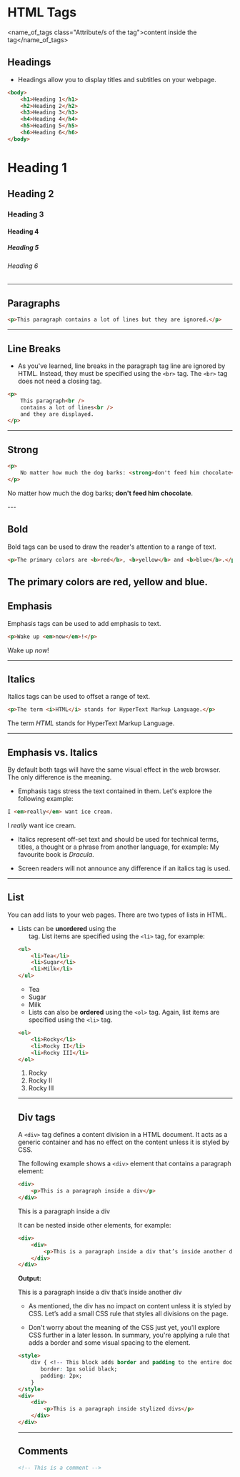 # HTML Tags

<name_of_tags class="Attribute/s of the tag">content inside the tag</name_of_tags>

## Headings

-   Headings allow you to display titles and subtitles on your webpage.

```html
<body>
    <h1>Heading 1</h1>
    <h2>Heading 2</h2>
    <h3>Heading 3</h3>
    <h4>Heading 4</h4>
    <h5>Heading 5</h5>
    <h6>Heading 6</h6>
</body>
```

<h1>Heading 1</h1>
<h2>Heading 2</h2>
<h3>Heading 3</h3>
<h4>Heading 4</h4>
<h5>Heading 5</h5>
<h6>Heading 6</h6>

---

## Paragraphs

```html
<p>This paragraph contains a lot of lines but they are ignored.</p>
```

---

## Line Breaks

-   As you've learned, line breaks in the paragraph tag line are ignored by HTML. Instead, they must be specified using the `<br>` tag. The `<br>` tag does not need a closing tag.

```html
<p>
    This paragraph<br />
    contains a lot of lines<br />
    and they are displayed.
</p>
```

---

## Strong

```html
<p>
    No matter how much the dog barks: <strong>don't feed him chocolate</strong>.
</p>
```

<p>
   No matter how much the dog barks; <strong>don't feed him chocolate</strong>.
</p>
---

## Bold

Bold tags can be used to draw the reader's attention to a range of text.

```html
<p>The primary colors are <b>red</b>, <b>yellow</b> and <b>blue</b>.</p>
```

## The primary colors are <b>red</b>, <b>yellow</b> and <b>blue</b>.

## Emphasis

Emphasis tags can be used to add emphasis to text.

```html
<p>Wake up <em>now</em>!</p>
```

<p>
   Wake up <em>now</em>!
</p>

---

## Italics

Italics tags can be used to offset a range of text.

```html
<p>The term <i>HTML</i> stands for HyperText Markup Language.</p>
```

<p>
   The term <i>HTML</i> stands for HyperText Markup Language.
</p>

---

## Emphasis vs. Italics

By default both tags will have the same visual effect in the web browser. The only difference is the meaning.

-   Emphasis tags stress the text contained in them. Let's explore the following example:

```html
I <em>really</em> want ice cream.
```

I <em>really</em> want ice cream.

-   Italics represent off-set text and should be used for technical terms, titles, a thought or a phrase from another language, for example:
    My favourite book is <i>Dracula</i>.

*   Screen readers will not announce any difference if an italics tag is used.

---

## List

You can add lists to your web pages. There are two types of lists in HTML.

-   Lists can be <b>unordered</b> using the <ul> tag. List items are specified using the `<li>` tag, for example:

```html
<ul>
    <li>Tea</li>
    <li>Sugar</li>
    <li>Milk</li>
</ul>
```

<ul>
   <li>Tea</li>
   <li>Sugar</li>
   <li>Milk</li>
</ul>

-   Lists can also be **ordered** using the `<ol>` tag. Again, list items are specified using the `<li>` tag.

```html
<ol>
    <li>Rocky</li>
    <li>Rocky II</li>
    <li>Rocky III</li>
</ol>
```

<ol>
   <li>Rocky</li>
   <li>Rocky II</li>
   <li>Rocky III</li>
</ol>

---

## Div tags

A `<div>` tag defines a content division in a HTML document. It acts as a generic container and has no effect on the content unless it is styled by CSS.

The following example shows a `<div>` element that contains a paragraph element:

```html
<div>
    <p>This is a paragraph inside a div</p>
</div>
```

<div>
   <p>This is a paragraph inside a div</p>
</div>

It can be nested inside other elements, for example:

```html
<div>
    <div>
        <p>This is a paragraph inside a div that’s inside another div</p>
    </div>
</div>
```

**Output:**

<div>
   <div>
      <p>This is a paragraph inside a div that’s inside another div</p>
   </div>
</div>

-   As mentioned, the div has no impact on content unless it is styled by CSS. Let’s add a small CSS rule that styles all divisions on the page.

-   Don't worry about the meaning of the CSS just yet, you'll explore CSS further in a later lesson. In summary, you're applying a rule that adds a border and some visual spacing to the element.

```html
<style>
    div { <!-- This block adds border and padding to the entire doc. -->
       border: 1px solid black;
       padding: 2px;
    }
</style>
<div>
    <div>
        <p>This is a paragraph inside stylized divs</p>
    </div>
</div>
```

---

## Comments

```html
<!-- This is a comment -->
```

<!-- This is a comment -->
